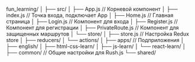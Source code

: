 fun_learning/
│
├── src/
│ ├── App.js // Корневой компонент
│ ├── index.js // Точка входа, подключает App
│ ├── Home.js // Главная страница
│ ├── Login.js // Компонент для входа
│ ├── Register.js // Компонент для регистрации
│ ├── PrivateRoute.js // Компонент для защищенных маршрутов
│ └── store/
│ ├── store.js // Настройка Redux store
│ ├── reducers/
│ └── actions/
│
├── apps/ // Подприложения
│ ├── english/
│ ├── html-css-learn/
│ ├── js-learn/
│ └── react-learn/
│
├── common/ // Общие настройки для Rush.js
└── shared/
